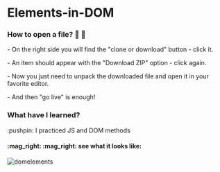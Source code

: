 # Elements-in-DOM

<h3>How to open a file? 👀 👀</h3>
<p>- On the right side you will find the "clone or download" button - click it.</p>
<p>- An item should appear with the "Download ZIP" option - click again.</p>
<p>- Now you just need to unpack the downloaded file and open it in your favorite editor.</p>
<p>- And then "go live" is enough!</p>

<h3>What have I learned?</h3>
<p>:pushpin: I practiced JS and DOM methods</p>

<h4>:mag_right: :mag_right: see what it looks like:</h4>

![domelements](https://user-images.githubusercontent.com/53143114/116813859-40f0eb80-ab56-11eb-972f-a5d0865f9492.gif)

